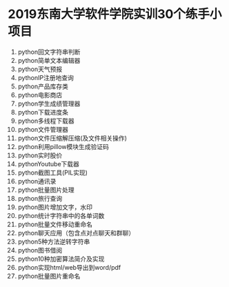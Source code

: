 # 2019东南大学软件学院实训30个练手小项目
1. python回文字符串判断  
2. python简单文本编辑器  
3. python天气预报  
4. pythonIP注册地查询  
5. python产品库存类  
6. python电影商店  
7. python学生成绩管理器  
8. python下载进度条  
9. python多线程下载器  
10. python文件管理器  
11. python文件压缩解压缩(及文件相关操作)  
12. python利用pillow模块生成验证码  
13. python实时股价  
14. pythonYoutube下载器  
15. python截图工具(PIL实现)  
16. python通讯录  
17. python批量图片处理  
18. python旅行查询  
19. python图片增加文字，水印  
20. python统计字符串中的各单词数   
21. python批量文件移动重命名  
22. python聊天应用（包含点对点聊天和群聊）  
23. python5种方法逆转字符串  
24. python图书借阅  
25. python10种加密算法简介及实现  
26. python实现html/web导出到word/pdf  
27. python批量图片重命名  




